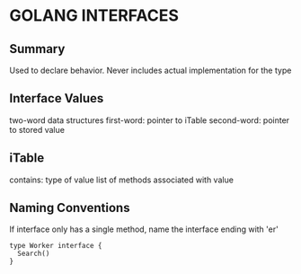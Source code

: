 # GOLANG INTERFACES

## Summary

Used to declare behavior. Never includes actual implementation for the type

## Interface Values

two-word data structures
first-word: pointer to iTable
second-word: pointer to stored value

## iTable

contains:
type of value
list of methods associated with value

## Naming Conventions

If interface only has a single method, name the interface ending with 'er'

```golang
type Worker interface {
  Search()
}
```
